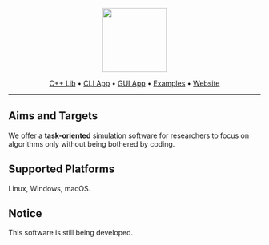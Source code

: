 <p align="center">
  <a href="https://mmcesim.org"><img src="https://img.mmcesim.org/badge/mmCEsim_badge.png" height="128"></a>
</p>
<p align="center">
  <a href="https://github.com/mmcesim/mmce">C++ Lib</a> •
  <a href="https://github.com/mmcesim/mmcesim">CLI App</a> •
  <a href="https://github.com/mmcesim/mmcesim-gui">GUI App</a> •
  <a href="https://github.com/mmcesim/mmcesim-examples">Examples</a> •
  <a href="https://mmcesim.org">Website</a>
</p>

***

## Aims and Targets
We offer a **task-oriented** simulation software for researchers to focus on algorithms only
without being bothered by coding.

## Supported Platforms
Linux, Windows, macOS.

## Notice
This software is still being developed.
